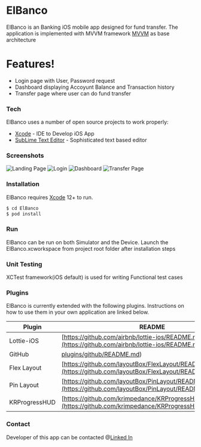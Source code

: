 # ElBanco


ElBanco is an Banking iOS mobile app designed for fund transfer. The application is implemented with MVVM framework [MVVM](https://betterprogramming.pub/mvvm-in-ios-from-net-perspective-580eb7f4f129) as base architecture

#  Features!

  - Login page with User, Password request
  - Dashboard displaying Accoyunt Balance and Transaction history
  - Transfer page where user can do fund transfer


### Tech

ElBanco uses a number of open source projects to work properly:

* [Xcode](https://developer.apple.com/xcode/) - IDE to Develop iOS App
* [SubLime Text Editor](https://www.sublimetext.com/) - Sophisticated text based editor

### Screenshots
![Landing Page](./img/Splash.png?raw=true "1. Landing Page")
![Login](./img/Login.png.png?raw=true "2. Login")
![Dashboard](./img/Dashboard.png?raw=true "3. Dashboard")
![Transfer Page](./img/Transfer.png?raw=true "4. Transfer Page")

### Installation

ElBanco requires [Xcode](https://developer.apple.com/xcode/) 12+ to run.


```sh
$ cd ElBanco
$ pod install
```
### Run

ElBanco can be run on both Simulator and the Device. Launch the ElBanco.xcworkspace from project root folder after installation steps

### Unit Testing
XCTest framework(iOS default) is used for writing Functional test cases

### Plugins

ElBanco is currently extended with the following plugins. Instructions on how to use them in your own application are linked below.



| Plugin | README |
| ------ | ------ |
| Lottie-iOS | [https://github.com/airbnb/lottie-ios/README.md](https://github.com/airbnb/lottie-ios/README.md)|
| GitHub | [plugins/github/README.md](plugins/github/README.md)) |
| Flex Layout | [https://github.com/layoutBox/FlexLayout/README.md](https://github.com/layoutBox/FlexLayout/README.md) |
| Pin Layout | [https://github.com/layoutBox/PinLayout/README.md](https://github.com/layoutBox/PinLayout/README.md) |
| KRProgressHUD | [https://github.com/krimpedance/KRProgressHUD/README.md](https://github.com/krimpedance/KRProgressHUD/README.md) |



   
### Contact
Developer of this app can be contacted @[Linked In](https://www.linkedin.com/in/sreekanth-p/)
